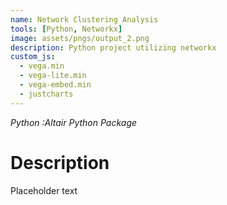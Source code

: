 ```yaml
---
name: Network Clustering Analysis
tools: [Python, Networkx]
image: assets/pngs/output_2.png
description: Python project utilizing networkx
custom_js:
  - vega.min
  - vega-lite.min
  - vega-embed.min
  - justcharts
---
```

*Python* *:Altair Python Package*

# Description
Placeholder text

<vegachart schema-url="{{ site.baseurl }}/assets/json/network.md" style="width: 100%"></vegachart>

